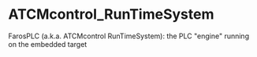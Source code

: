# ATCMcontrol_RunTimeSystem
FarosPLC (a.k.a. ATCMcontrol RunTimeSystem): the PLC "engine" running on the embedded target

